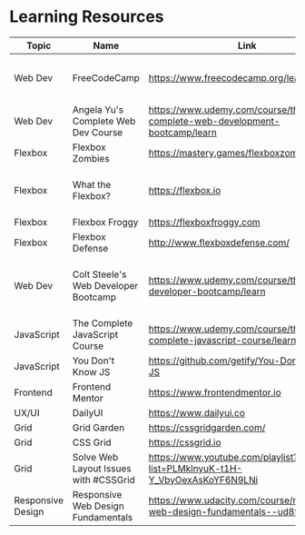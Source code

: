 # Learning Resources 

| Topic | Name | Link | Description | Progress |
| --- | --- | --- | --- | --- |
| Web Dev | FreeCodeCamp | https://www.freecodecamp.org/learn | Challenges & Tutorials |  Responsive Web Design Project | 
| Web Dev | Angela Yu's Complete Web Dev Course | https://www.udemy.com/course/the-complete-web-development-bootcamp/learn | Course | Bootstrap |
| Flexbox | Flexbox Zombies | https://mastery.games/flexboxzombies/ | Tutorial | Completed |
| Flexbox | What the Flexbox? | https://flexbox.io | Course | Quit Due To Outdated Videos | 
| Flexbox | Flexbox Froggy | https://flexboxfroggy.com | Tutorial | Completed |
| Flexbox | Flexbox Defense | http://www.flexboxdefense.com/ | Tutorial | Completed |
| Web Dev | Colt Steele's Web Developer Bootcamp | https://www.udemy.com/course/the-web-developer-bootcamp/learn | Course | On Pause Will Restart After Angela's Course |
| JavaScript | The Complete JavaScript Course | https://www.udemy.com/course/the-complete-javascript-course/learn | Course | Not Started | 
| JavaScript | You Don't Know JS | https://github.com/getify/You-Dont-Know-JS | Books | Not Started |
| Frontend | Frontend Mentor | https://www.frontendmentor.io | Challenges | Not Started |
| UX/UI | DailyUI | https://www.dailyui.co | Challenges | Not Started | 
| Grid | Grid Garden | https://cssgridgarden.com/ | Tutorial | Not Started |
| Grid | CSS Grid | https://cssgrid.io | Tutorial | Not Started | 
| Grid | Solve Web Layout Issues with #CSSGrid | https://www.youtube.com/playlist?list=PLMklnyuK-t1H-Y_VbyOexAsKoYF6N9LNi | Videos | Not Started |
| Responsive Design | Responsive Web Design Fundamentals | https://www.udacity.com/course/responsive-web-design-fundamentals--ud893 | Course | Not Started |
